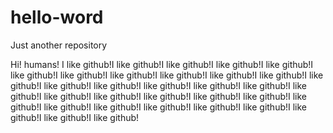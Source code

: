 # hello-word
Just another repository

Hi! humans!
I like github!I like github!I like github!I like github!I like github!I like github!I like github!I like github!I like github!I like github!I like github!I like github!I like github!I like github!I like github!I like github!I like github!I like github!I like github!I like github!I like github!I like github!I like github!I like github!I like github!I like github!I like github!I like github!I like github!I like github!I like github!I like github!
